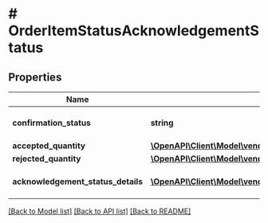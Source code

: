 # # OrderItemStatusAcknowledgementStatus

## Properties

Name | Type | Description | Notes
------------ | ------------- | ------------- | -------------
**confirmation_status** | **string** | Confirmation status of line item. | [optional]
**accepted_quantity** | [**\OpenAPI\Client\Model\vendor.orders\ItemQuantity**](ItemQuantity.md) |  | [optional]
**rejected_quantity** | [**\OpenAPI\Client\Model\vendor.orders\ItemQuantity**](ItemQuantity.md) |  | [optional]
**acknowledgement_status_details** | [**\OpenAPI\Client\Model\vendor.orders\AcknowledgementStatusDetails[]**](AcknowledgementStatusDetails.md) | Details of item quantity confirmed. | [optional]

[[Back to Model list]](../../README.md#models) [[Back to API list]](../../README.md#endpoints) [[Back to README]](../../README.md)
